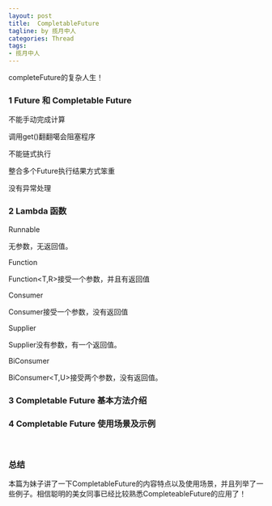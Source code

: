 ```yaml
---
layout: post
title:  CompletableFuture 
tagline: by 揽月中人
categories: Thread
tags:
- 揽月中人
---
```


completeFuture的复杂人生！

<!--more-->

### 1 Future 和 Completable Future

不能手动完成计算

调用get()翻翻噶会阻塞程序

不能链式执行

整合多个Future执行结果方式笨重

没有异常处理

### 2  Lambda 函数

Runnable

  无参数，无返回值。

Function

  Function<T,R>接受一个参数，并且有返回值 	

Consumer

  Consumer接受一个参数，没有返回值

Supplier

  Supplier没有参数，有一个返回值。

BiConsumer

   BiConsumer<T,U>接受两个参数，没有返回值。



### 3 Completable Future 基本方法介绍



### 4 Completable Future 使用场景及示例

​	



### 总结

本篇为妹子讲了一下CompletableFuture的内容特点以及使用场景，并且列举了一些例子。相信聪明的美女同事已经比较熟悉CompleteableFuture的应用了！